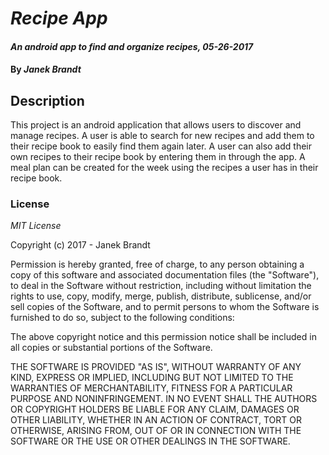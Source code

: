 # _Recipe App_

#### _An android app to find and organize recipes, 05-26-2017_

####  By _**Janek Brandt**_

## Description

This project is an android application that allows users to discover and manage recipes. A user is able to search for new recipes and add them to their recipe book to easily find them again later. A user can also add their own recipes to their recipe book by entering them in through the app. A meal plan can be created for the week using the recipes a user has in their recipe book.

### License

_MIT License_

Copyright (c) 2017 - Janek Brandt

Permission is hereby granted, free of charge, to any person obtaining a copy of this software and associated documentation files (the "Software"), to deal in the Software without restriction, including without limitation the rights to use, copy, modify, merge, publish, distribute, sublicense, and/or sell copies of the Software, and to permit persons to whom the Software is furnished to do so, subject to the following conditions:

The above copyright notice and this permission notice shall be included in all copies or substantial portions of the Software.

THE SOFTWARE IS PROVIDED "AS IS", WITHOUT WARRANTY OF ANY KIND, EXPRESS OR IMPLIED, INCLUDING BUT NOT LIMITED TO THE WARRANTIES OF MERCHANTABILITY, FITNESS FOR A PARTICULAR PURPOSE AND NONINFRINGEMENT. IN NO EVENT SHALL THE AUTHORS OR COPYRIGHT HOLDERS BE LIABLE FOR ANY CLAIM, DAMAGES OR OTHER LIABILITY, WHETHER IN AN ACTION OF CONTRACT, TORT OR OTHERWISE, ARISING FROM, OUT OF OR IN CONNECTION WITH THE SOFTWARE OR THE USE OR OTHER DEALINGS IN THE SOFTWARE.